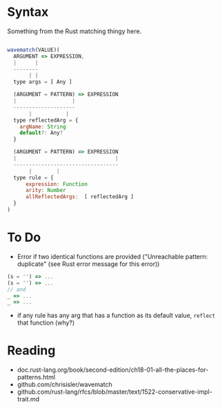 # Syntax
[syntax]: #syntax

Something from the Rust matching thingy here.

```javascript

wavematch(VALUE)(
  ARGUMENT => EXPRESSION,
  |      |
  --------
       | |
  type args = [ Any ]

  (ARGUMENT = PATTERN) => EXPRESSION
  |                  |
  --------------------
       |           |
  type reflectedArg = {
    argName: String
    default?: Any?
  }

  (ARGUMENT = PATTERN) => EXPRESSION
  |                                |
  ----------------------------------
       |        | 
  type rule = {
      expression: Function
      arity: Number
      allReflectedArgs:  [ reflectedArg ]
  }
)
```

# To Do

- Error if two identical functions are provided ("Unreachable pattern: duplicate" (see Rust error message for this error))
```javascript
(s = '') => ...
(s = '') => ...
// and
_ => ...
_ => ...
```
- if any rule has any arg that has a function as its default value, `reflect` that function (why?)

# Reading

- doc.rust-lang.org/book/second-edition/ch18-01-all-the-places-for-patterns.html
- github.com/chrisisler/wavematch
- github.com/rust-lang/rfcs/blob/master/text/1522-conservative-impl-trait.md

